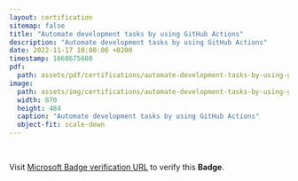 ```yaml
---
layout: certification
sitemap: false
title: "Automate development tasks by using GitHub Actions"
description: "Automate development tasks by using GitHub Actions"
date: 2022-11-17 10:00:00 +0200
timestamp: 1668675600
pdf:
  path: assets/pdf/certifications/automate-development-tasks-by-using-github-actions.pdf
image:
  path: assets/img/certifications/automate-development-tasks-by-using-github-actions.webp
  width: 870
  height: 484
  caption: "Automate development tasks by using GitHub Actions"
  object-fit: scale-down
---
```


<br />

<p class="lead text-center">
  Visit <a href="https://learn.microsoft.com/en-us/training/achievements/learn.github.github-actions-automate-tasks.badge?username=char0n">Microsoft Badge verification URL</a> to verify this <strong>Badge</strong>.
</p>
